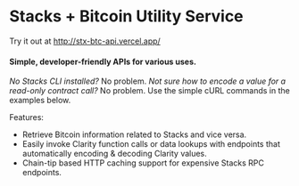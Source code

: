 # Stacks + Bitcoin Utility Service

Try it out at http://stx-btc-api.vercel.app/

#### Simple, developer-friendly APIs for various uses.
_No Stacks CLI installed?_ No problem. _Not sure how to encode a value for a read-only contract call?_ No problem. Use the simple cURL commands in the examples below.

Features:
* Retrieve Bitcoin information related to Stacks and vice versa.
* Easily invoke Clarity function calls or data lookups with endpoints that automatically encoding & decoding Clarity values.
* Chain-tip based HTTP caching support for expensive Stacks RPC endpoints.
